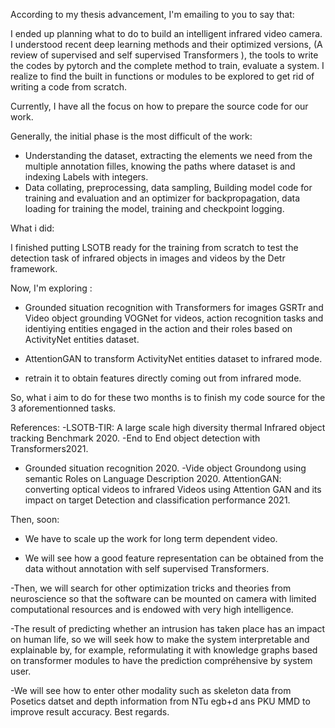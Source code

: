According to my thesis advancement, I'm emailing to you to say that: 

I ended up planning what to do to build an intelligent infrared video camera.
I understood recent deep learning methods and their optimized versions,
(A review of supervised and self supervised Transformers ), the tools to write the codes by pytorch and the complete method to train, evaluate a system. I realize to find the built in functions or modules to be explored to get rid of writing a code from scratch.

Currently, I have all the focus on how to prepare the source code for our work.

Generally, the initial phase is the most difficult of the work:
- Understanding the dataset, extracting the elements we need from the multiple annotation filles, knowing the paths where dataset is and indexing Labels with integers.
- Data collating, preprocessing, data sampling, Building model code  for training and evaluation and an optimizer for backpropagation, data loading for training the model, training and checkpoint logging.

What i did:

I finished putting LSOTB ready for the training from scratch to test the detection  task of infrared objects in  images and videos by the Detr framework.



Now, I'm exploring :


- Grounded situation recognition with Transformers for images GSRTr and Video object grounding VOGNet for videos, action recognition tasks and identiying entities engaged in the action and their roles based on ActivityNet entities dataset.

-  AttentionGAN to transform ActivityNet entities dataset to infrared mode.


- retrain  it to obtain features directly coming out from infrared mode.

So,  what i aim to do for these two months is to finish my code source for the 3 aforementionned tasks.


References:
-LSOTB-TIR: A large scale high diversity thermal Infrared object tracking Benchmark 2020.
-End to End object detection with Transformers2021.
- Grounded situation recognition 2020.
-Vide object Groundong using semantic Roles on Language Description 2020.
AttentionGAN: converting optical videos to infrared Videos using Attention GAN and its impact on target Detection and classification performance 2021.


Then, soon:

- We have  to scale up the work  for long term  dependent video.

- We will see how a good feature representation  can be obtained from the data  without annotation with self supervised Transformers.

-Then,  we will search for other  optimization tricks and theories from neuroscience so that the software can be  mounted on camera with limited computational resources and is endowed with very high intelligence.

-The result of predicting whether an intrusion has taken place has an impact on human life, so we will seek how to make the system interpretable and explainable by, for example, reformulating it with knowledge graphs based on transformer modules to have the prediction compréhensive by system user.

-We will see how to enter other modality such as skeleton data  from Posetics datset  and depth information  from NTu egb+d ans PKU MMD to improve result accuracy.
Best regards.
